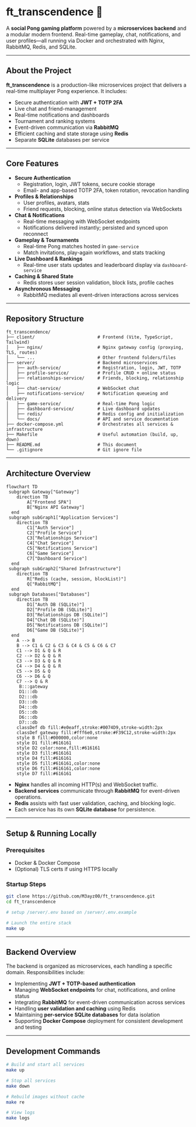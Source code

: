 # ft_transcendence 🏓

A **social Pong gaming platform** powered by a **microservices backend** and a modular modern frontend. Real-time gameplay, chat, notifications, and user profiles—all running via Docker and orchestrated with Nginx, RabbitMQ, Redis, and SQLite.

---

## About the Project

**ft_transcendence** is a production-like microservices project that delivers a real-time multiplayer Pong experience. It includes:

- Secure authentication with **JWT + TOTP 2FA**
- Live chat and friend-management
- Real-time notifications and dashboards
- Tournament and ranking systems
- Event-driven communication via **RabbitMQ**
- Efficient caching and state storage using **Redis**
- Separate **SQLite** databases per service

---

## Core Features

- **Secure Authentication**
  - Registration, login, JWT tokens, secure cookie storage
  - Email- and app-based TOTP 2FA, token rotation, revocation handling
- **Profiles & Relationships**
  - User profiles, avatars, stats
  - Friend requests, blocking, online status detection via WebSockets
- **Chat & Notifications**
  - Real-time messaging with WebSocket endpoints
  - Notifications delivered instantly; persisted and synced upon reconnect
- **Gameplay & Tournaments**
  - Real-time Pong matches hosted in `game-service`
  - Match invitations, play-again workflows, and stats tracking
- **Live Dashboard & Rankings**
  - Real-time user stats updates and leaderboard display via `dashboard-service`
- **Caching & Shared State**
  - Redis stores user session validation, block lists, profile caches
- **Asynchronous Messaging**
  - RabbitMQ mediates all event-driven interactions across services

---

## Repository Structure
```
ft_transcendence/
├── client/                        # Frontend (Vite, TypeScript, Tailwind)
│   ├── nginx/                     # Nginx gateway config (proxying, TLS, routes)
│   └── ...                        # Other frontend folders/files
├── server/                        # Backend microservices
│   ├── auth-service/              # Registration, login, JWT, TOTP
│   ├── profile-service/           # Profile CRUD + online status
│   ├── relationships-service/     # Friends, blocking, relationship logic
│   ├── chat-service/              # WebSocket chat
│   ├── notifications-service/     # Notification queueing and delivery
│   ├── game-service/              # Real-time Pong logic
│   ├── dashboard-service/         # Live dashboard updates
│   ├── redis/                     # Redis config and initialization
│   └── docs/                      # API and service documentation
├── docker-compose.yml             # Orchestrates all services & infrastructure
├── Makefile                       # Useful automation (build, up, down)
├── README.md                      # This document
└── .gitignore                     # Git ignore file
```
---

## Architecture Overview

```mermaid
flowchart TD
 subgraph Gateway["Gateway"]
    direction TB
        A["Frontend SPA"]
        B["Nginx API Gateway"]
  end
 subgraph subGraph1["Application Services"]
    direction TB
        C1["Auth Service"]
        C2["Profile Service"]
        C3["Relationships Service"]
        C4["Chat Service"]
        C5["Notifications Service"]
        C6["Game Service"]
        C7["Dashboard Service"]
  end
 subgraph subGraph2["Shared Infrastructure"]
    direction TB
        R["Redis (cache, session, blockList)"]
        Q["RabbitMQ"]
  end
 subgraph Databases["Databases"]
    direction TB
        D1["Auth DB (SQLite)"]
        D2["Profile DB (SQLite)"]
        D3["Relationships DB (SQLite)"]
        D4["Chat DB (SQLite)"]
        D5["Notifications DB (SQLite)"]
        D6["Game DB (SQLite)"]
  end
    A --> B
    B --> C1 & C2 & C3 & C4 & C5 & C6 & C7
    C1 --> D1 & Q & R
    C2 --> D2 & Q & R
    C3 --> D3 & Q & R
    C4 --> D4 & Q & R
    C5 --> D5 & Q
    C6 --> D6 & Q
    C7 --> Q & R
     B:::gateway
     D1:::db
     D2:::db
     D3:::db
     D4:::db
     D5:::db
     D6:::db
     D7:::db
    classDef db fill:#e0eaff,stroke:#0074D9,stroke-width:2px
    classDef gateway fill:#fff6e0,stroke:#F39C12,stroke-width:2px
    style B fill:#000000,color:none
    style D1 fill:#616161
    style D2 color:none,fill:#616161
    style D3 fill:#616161
    style D4 fill:#616161
    style D5 fill:#616161,color:none
    style D6 fill:#616161,color:none
    style D7 fill:#616161

```

- **Nginx** handles all incoming HTTP(s) and WebSocket traffic.
- **Backend services** communicate through **RabbitMQ** for event-driven operations.
- **Redis** assists with fast user validation, caching, and blocking logic.
- Each service has its own **SQLite database** for persistence.

---

##  Setup & Running Locally

### Prerequisites
- Docker & Docker Compose
- (Optional) TLS certs if using HTTPS locally

### Startup Steps
```bash
git clone https://github.com/M3ayz00/ft_transcendence.git
cd ft_transcendence

# setup /server/.env based on /server/.env.example

# Launch the entire stack
make up
```
---

## Backend Overview

The backend is organized as microservices, each handling a specific domain. Responsibilities include:

- Implementing **JWT + TOTP-based authentication**
- Managing **WebSocket endpoints** for chat, notifications, and online status
- Integrating **RabbitMQ** for event-driven communication across services
- Handling **user validation and caching** using Redis
- Maintaining **per-service SQLite databases** for data isolation
- Supporting **Docker Compose** deployment for consistent development and testing

---

## Development Commands

```bash
# Build and start all services
make up

# Stop all services
make down

# Rebuild images without cache
make re

# View logs
make logs
```
